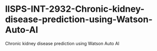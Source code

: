 # llSPS-INT-2932-Chronic-kidney-disease-prediction-using-Watson-Auto-AI
Chronic kidney disease prediction using  Watson Auto AI
